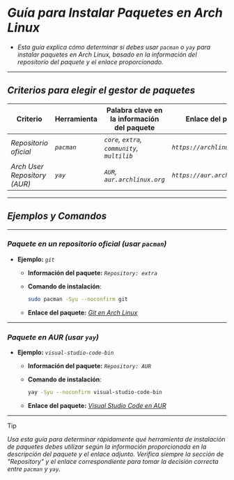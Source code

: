 <!-- Autor: Daniel Benjamin Perez Morales -->
<!-- GitHub: https://github.com/DanielBenjaminPerezMoralesDev13 -->
<!-- Gitlab: https://gitlab.com/DanielBenjaminPerezMoralesDev13 -->
<!-- Correo electrónico: danielperezdev@proton.me -->

# ***Guía para Instalar Paquetes en Arch Linux***

- *Esta guía explica cómo determinar si debes usar `pacman` o `yay` para instalar paquetes en Arch Linux, basado en la información del repositorio del paquete y el enlace proporcionado.*

---

## ***Criterios para elegir el gestor de paquetes***

| **Criterio**                 | **Herramienta** | **Palabra clave en la información del paquete** | **Enlace del paquete**         |
| ---------------------------- | --------------- | ----------------------------------------------- | ------------------------------ |
| *Repositorio oficial*        | *`pacman`*      | *`core`, `extra`, `community`, `multilib`*      | *`https://archlinux.org/`*     |
| *Arch User Repository (AUR)* | *`yay`*         | *`AUR`, `aur.archlinux.org`*                    | *`https://aur.archlinux.org/`* |

---

## ***Ejemplos y Comandos***

---

### ***Paquete en un repositorio oficial (usar `pacman`)***

- **Ejemplo:** *`git`*
  - **Información del paquete:** *`Repository: extra`*
  - **Comando de instalación**:

    ```bash
    sudo pacman -Syu --noconfirm git
    ```

  - **Enlace del paquete:** *[Git en Arch Linux](https://archlinux.org/packages/extra/x86_64/git/ "https://archlinux.org/packages/extra/x86_64/git/")*

---

### ***Paquete en AUR (usar `yay`)***

- **Ejemplo:** *`visual-studio-code-bin`*
  - **Información del paquete:** *`Repository: AUR`*
  - **Comando de instalación**:

    ```bash
    yay -Syu --noconfirm visual-studio-code-bin
    ```

  - **Enlace del paquete:** *[Visual Studio Code en AUR](https://aur.archlinux.org/packages/visual-studio-code-bin/ "https://aur.archlinux.org/packages/visual-studio-code-bin/")*

---

> [!TIP]
> *Usa esta guía para determinar rápidamente qué herramienta de instalación de paquetes debes utilizar según la información proporcionada en la descripción del paquete y el enlace adjunto. Verifica siempre la sección de "Repository" y el enlace correspondiente para tomar la decisión correcta entre `pacman` y `yay`.*

